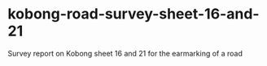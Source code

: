# kobong-road-survey-sheet-16-and-21
Survey report on Kobong sheet 16 and 21 for the earmarking of a road
